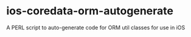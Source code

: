 ios-coredata-orm-autogenerate
=============================

A PERL script to auto-generate code for ORM util classes for use in iOS
